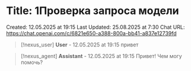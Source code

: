 # Title: 1Проверка запроса модели

Created: 12.05.2025 at 19:15
Last Updated: 25.08.2025 at 7:30
Chat URL: https://chat.openai.com/c/6821e650-a388-800a-bb41-a837e12739fd


>[!nexus_user] **User** - 12.05.2025 at 19:15
> привет
<!-- UID: 9c05a2c6-7ee2-4649-b4e7-90538c86a68c -->




>[!nexus_agent] **Assistant** - 12.05.2025 at 19:15
> Привет! Чем могу помочь?
<!-- UID: f203129d-b71a-4889-8e30-72f577c277a6 -->